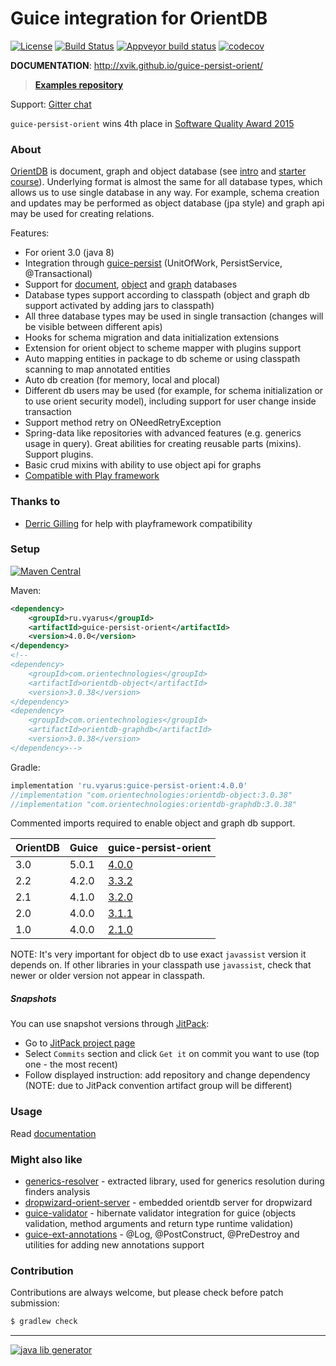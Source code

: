 # Guice integration for OrientDB
[![License](https://img.shields.io/badge/license-MIT-blue.svg?style=flat)](http://www.opensource.org/licenses/MIT)
[![Build Status](https://travis-ci.com/xvik/guice-persist-orient.svg?branch=master)](https://travis-ci.com/xvik/guice-persist-orient)
[![Appveyor build status](https://ci.appveyor.com/api/projects/status/github/xvik/guice-persist-orient?svg=true)](https://ci.appveyor.com/project/xvik/guice-persist-orient)
[![codecov](https://codecov.io/gh/xvik/guice-persist-orient/branch/master/graph/badge.svg)](https://codecov.io/gh/xvik/guice-persist-orient)

**DOCUMENTATION**: http://xvik.github.io/guice-persist-orient/

> **[Examples repository](https://github.com/xvik/guice-persist-orient-examples)** 

Support: [Gitter chat](https://gitter.im/xvik/guice-persist-orient)

`guice-persist-orient` wins 4th place in [Software Quality Award 2015](http://www.yegor256.com/2015/04/16/award.html)

### About

[OrientDB](http://orientdb.com/orientdb/) is document, graph and object database (see [intro](https://www.youtube.com/watch?v=o_7NCiTLVis) and [starter course](http://orientdb.com/getting-started/)).
Underlying format is almost the same for all database types, which allows us to use single database in any way. For example, schema creation and updates
may be performed as object database (jpa style) and graph api may be used for creating relations.

Features:
* For orient 3.0 (java 8)
* Integration through [guice-persist](https://github.com/google/guice/wiki/GuicePersist) (UnitOfWork, PersistService, @Transactional)
* Support for [document](https://orientdb.com/docs/3.0.x/java/Document-Database.html), [object](https://orientdb.com/docs/3.0.x/java/Object-Database.html) and
[graph](https://orientdb.com/docs/3.0.x/java/Graph-Database-Tinkerpop.html) databases
* Database types support according to classpath (object and graph db support activated by adding jars to classpath)
* All three database types may be used in single transaction (changes will be visible between different apis)
* Hooks for schema migration and data initialization extensions
* Extension for orient object to scheme mapper with plugins support
* Auto mapping entities in package to db scheme or using classpath scanning to map annotated entities
* Auto db creation (for memory, local and plocal)
* Different db users may be used (for example, for schema initialization or to use orient security model), including support for user change inside transaction
* Support method retry on ONeedRetryException
* Spring-data like repositories with advanced features (e.g. generics usage in query). Great abilities for creating reusable parts (mixins). Support plugins.
* Basic crud mixins with ability to use object api for graphs
* [Compatible with Play framework](https://github.com/xvik/guice-persist-orient-play-example)

### Thanks to

* [Derric Gilling](https://github.com/dgilling) for help with playframework compatibility

### Setup

[![Maven Central](https://img.shields.io/maven-central/v/ru.vyarus/guice-persist-orient.svg?style=flat)](https://maven-badges.herokuapp.com/maven-central/ru.vyarus/guice-persist-orient)

Maven:

```xml
<dependency>
    <groupId>ru.vyarus</groupId>
    <artifactId>guice-persist-orient</artifactId>
    <version>4.0.0</version>
</dependency>
<!--
<dependency>
    <groupId>com.orientechnologies</groupId>
    <artifactId>orientdb-object</artifactId>
    <version>3.0.38</version>
</dependency>
<dependency>
    <groupId>com.orientechnologies</groupId>
    <artifactId>orientdb-graphdb</artifactId>
    <version>3.0.38</version>
</dependency>-->
```

Gradle:

```groovy
implementation 'ru.vyarus:guice-persist-orient:4.0.0'
//implementation "com.orientechnologies:orientdb-object:3.0.38"
//implementation "com.orientechnologies:orientdb-graphdb:3.0.38"
```

Commented imports required to enable object and graph db support.

OrientDB | Guice | guice-persist-orient
----------|---|------
3.0 | 5.0.1 | [4.0.0](http://xvik.github.io/guice-persist-orient/4.0.0)
2.2 | 4.2.0 | [3.3.2](http://xvik.github.io/guice-persist-orient/3.3.2)
2.1 | 4.1.0 | [3.2.0](https://github.com/xvik/guice-persist-orient/tree/orient-2.1.x)
2.0 | 4.0.0 | [3.1.1](https://github.com/xvik/guice-persist-orient/tree/orient-2.0.x)
1.0 | 4.0.0 | [2.1.0](https://github.com/xvik/guice-persist-orient/tree/orient-1.x)

NOTE: It's very important for object db to use exact `javassist` version it depends on. If other libraries in 
your classpath use `javassist`, check that newer or older version not appear in classpath.

##### Snapshots

You can use snapshot versions through [JitPack](https://jitpack.io):

* Go to [JitPack project page](https://jitpack.io/#xvik/guice-persist-orient)
* Select `Commits` section and click `Get it` on commit you want to use (top one - the most recent)
* Follow displayed instruction: add repository and change dependency (NOTE: due to JitPack convention artifact group will be different)

### Usage

Read [documentation](https://xvik.github.io/guice-persist-orient/)

### Might also like

* [generics-resolver](https://github.com/xvik/generics-resolver) - extracted library, used for generics resolution during finders analysis
* [dropwizard-orient-server](https://github.com/xvik/dropwizard-orient-server) - embedded orientdb server for dropwizard
* [guice-validator](https://github.com/xvik/guice-validator) - hibernate validator integration for guice 
(objects validation, method arguments and return type runtime validation)
* [guice-ext-annotations](https://github.com/xvik/guice-ext-annotations) - @Log, @PostConstruct, @PreDestroy and
utilities for adding new annotations support

### Contribution

Contributions are always welcome, but please check before patch submission:

```bash
$ gradlew check
```

---
[![java lib generator](http://img.shields.io/badge/Powered%20by-%20Java%20lib%20generator-green.svg?style=flat-square)](https://github.com/xvik/generator-lib-java)
